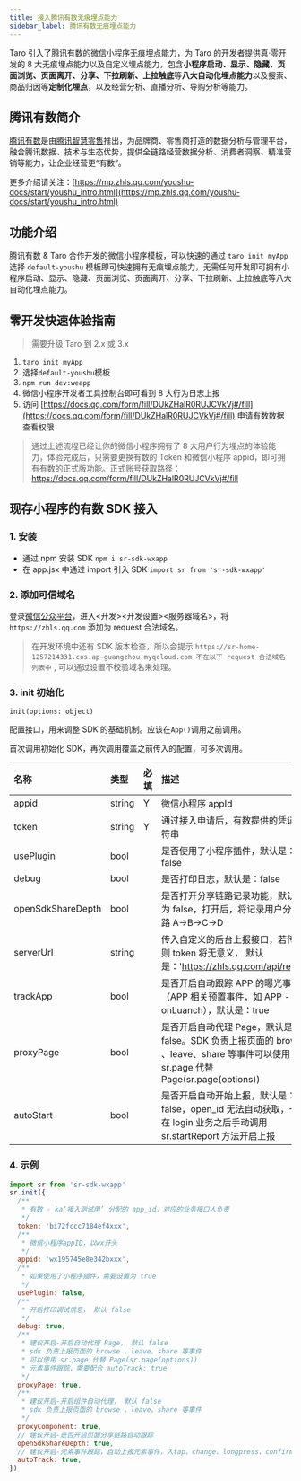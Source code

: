 ```yaml
---
title: 接入腾讯有数无痕埋点能力
sidebar_label: 腾讯有数无痕埋点能力
---
```


Taro 引入了腾讯有数的微信小程序无痕埋点能力，为 Taro 的开发者提供真·零开发的 8 大无痕埋点能力以及自定义埋点能力，包含**小程序启动、显示、隐藏、页面浏览、页面离开、分享、下拉刷新、上拉触底**等**八大自动化埋点能力**以及搜索、商品归因等**定制化埋点**，以及经营分析、直播分析、导购分析等能力。

## 腾讯有数简介

[腾讯有数](https://youshu.tencent.com/)是由[腾讯智慧零售](https://lingshou.tencent.com)推出，为品牌商、零售商打造的数据分析与管理平台，融合腾讯数据、技术与生态优势，提供全链路经营数据分析、消费者洞察、精准营销等能力，让企业经营更“有数”。

更多介绍请关注：[https://mp.zhls.qq.com/youshu-docs/start/youshu_intro.html](https://mp.zhls.qq.com/youshu-docs/start/youshu_intro.html)

## 功能介绍

腾讯有数 & Taro 合作开发的微信小程序模板，可以快速的通过 `taro init myApp` 选择 `default-youshu` 模板即可快速拥有无痕埋点能力，无需任何开发即可拥有小程序启动、显示、隐藏、页面浏览、页面离开、分享、下拉刷新、上拉触底等八大自动化埋点能力。

## 零开发快速体验指南

> 需要升级 Taro 到 2.x 或 3.x

1. `taro init myApp`
2. 选择`default-youshu`模板
3. `npm run dev:weapp`
4. 微信小程序开发者工具控制台即可看到 8 大行为日志上报
5. 访问 [https://docs.qq.com/form/fill/DUkZHalR0RUJCVkVj#/fill](https://docs.qq.com/form/fill/DUkZHalR0RUJCVkVj#/fill) 申请有数数据查看权限

> 通过上述流程已经让你的微信小程序拥有了 8 大用户行为埋点的体验能力，体验完成后，只需要更换有数的 Token 和微信小程序 appid，即可拥有有数的正式版功能。正式账号获取路径：https://docs.qq.com/form/fill/DUkZHalR0RUJCVkVj#/fill

## 现存小程序的有数 SDK 接入

### 1. 安装

- 通过 npm 安装 SDK
  `npm i sr-sdk-wxapp`
- 在 app.jsx 中通过 import 引入 SDK
  `import sr from 'sr-sdk-wxapp'`

### 2. 添加可信域名

登录[微信公众平台](https://mp.weixin.qq.com/)，进入<开发><开发设置><服务器域名>，将 `https://zhls.qq.com` 添加为 request 合法域名。

> 在开发环境中还有 SDK 版本检查，所以会提示 `https://sr-home-1257214331.cos.ap-guangzhou.myqcloud.com 不在以下 request 合法域名列表中` , 可以通过设置不校验域名来处理。

### 3. init 初始化

`init(options: object)`

配置接口，用来调整 SDK 的基础机制。应该在`App()`调用之前调用。

首次调用初始化 SDK，再次调用覆盖之前传入的配置，可多次调用。

| 名称              | 类型   | 必填 | 描述                                                                                                                              |
| :---------------- | :----- | :--- | :-------------------------------------------------------------------------------------------------------------------------------- |
| appid             | string | Y    | 微信小程序 appId                                                                                                                  |
| token             | string | Y    | 通过接入申请后，有数提供的凭证字符串                                                                                              |
| usePlugin         | bool   |      | 是否使用了小程序插件，默认是：false                                                                                               |
| debug             | bool   |      | 是否打印日志，默认是：false                                                                                                       |
| openSdkShareDepth | bool   |      | 是否打开分享链路记录功能，默认值为 false，打开后，将记录用户分享链路 A->B->C->D                                                   |
| serverUrl         | string |      | 传入自定义的后台上报接口，若传入则 token 将无意义， 默认是：'https://zhls.qq.com/api/report'                                      |
| trackApp          | bool   |      | 是否开启自动跟踪 APP 的曝光事件（APP 相关预置事件，如 APP - onLuanch），默认是：true                                              |
| proxyPage         | bool   |      | 是否开启自动代理 Page，默认是：false。SDK 负责上报页面的 browse 、leave、share 等事件可以使用 sr.page 代替 Page(sr.page(options)) |
| autoStart         | bool   |      | 是否开启自动开始上报，默认是：false，open_id 无法自动获取，一般在 login 业务之后手动调用 sr.startReport 方法开启上报              |

### 4. 示例

```javascript
import sr from 'sr-sdk-wxapp'
sr.init({
  /**
   * 有数 - ka‘接入测试用’ 分配的 app_id，对应的业务接口人负责
   */
  token: 'bi72fccc7184ef4xxx',
  /**
   * 微信小程序appID，以wx开头
   */
  appid: 'wx195745e8e342bxxx',
  /**
   * 如果使用了小程序插件，需要设置为 true
   */
  usePlugin: false,
  /**
   * 开启打印调试信息， 默认 false
   */
  debug: true,
  /**
   * 建议开启-开启自动代理 Page， 默认 false
   * sdk 负责上报页面的 browse 、leave、share 等事件
   * 可以使用 sr.page 代替 Page(sr.page(options))
   * 元素事件跟踪，需要配合 autoTrack: true
   */
  proxyPage: true,
  /**
   * 建议开启-开启组件自动代理， 默认 false
   * sdk 负责上报页面的 browse 、leave、share 等事件
   */
  proxyComponent: true,
  // 建议开启-是否开启页面分享链路自动跟踪
  openSdkShareDepth: true,
  // 建议开启-元素事件跟踪，自动上报元素事件，入tap、change、longpress、confirm
  autoTrack: true,
})
```
